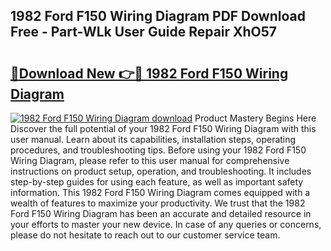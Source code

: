 ## 1982 Ford F150 Wiring Diagram PDF Download Free - Part-WLk User Guide Repair XhO57

# <h2><a href="http://dflcft.blite.top/?on=1982+Ford+F150+Wiring+Diagram">🔗Download New 👉🔴 1982 Ford F150 Wiring Diagram</a></h2>

[![1982 Ford F150 Wiring Diagram download](https://i.imgur.com/lujVjoI.png)](http://dflcft.blite.top/?on=1982+Ford+F150+Wiring+Diagram)
Product Mastery Begins Here Discover the full potential of your 1982 Ford F150 Wiring Diagram with this user manual. Learn about its capabilities, installation steps, operating procedures, and troubleshooting tips. Before using your 1982 Ford F150 Wiring Diagram, please refer to this user manual for comprehensive instructions on product setup, operation, and troubleshooting. It includes step-by-step guides for using each feature, as well as important safety information. This 1982 Ford F150 Wiring Diagram comes equipped with a wealth of features to maximize your productivity. We trust that the 1982 Ford F150 Wiring Diagram has been an accurate and detailed resource in your efforts to master your new device. In case of any queries or concerns, please do not hesitate to reach out to our customer service team.
